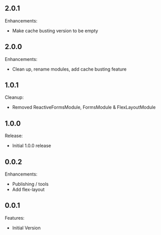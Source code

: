 ## 2.0.1

Enhancements:

* Make cache busting version to be empty

## 2.0.0

Enhancements:

* Clean up, rename modules, add cache busting feature

## 1.0.1

Cleanup:

* Removed ReactiveFormsModule, FormsModule & FlexLayoutModule

## 1.0.0

Release:

* Initial 1.0.0 release

## 0.0.2

Enhancements:

* Publishing / tools
* Add flex-layout

## 0.0.1

Features:

* Initial Version
